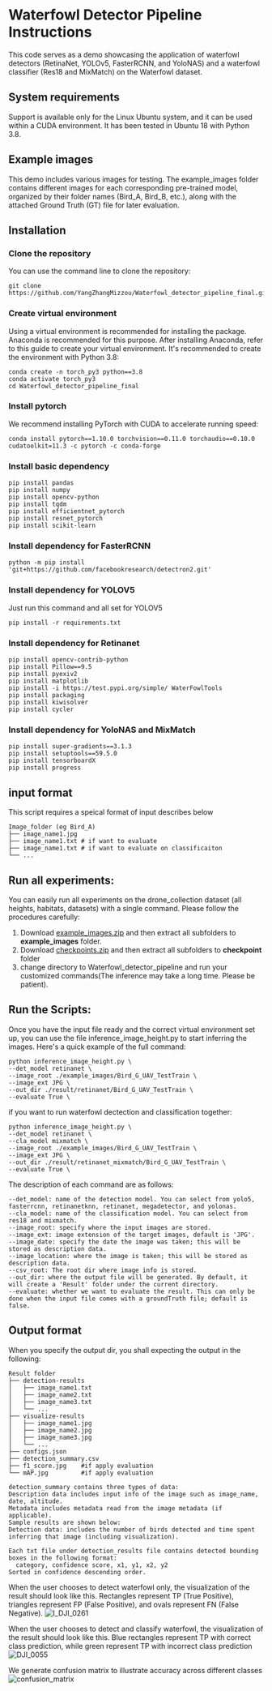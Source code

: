 # Waterfowl Detector Pipeline Instructions

This code serves as a demo showcasing the application of waterfowl detectors (RetinaNet, YOLOv5, FasterRCNN, and YoloNAS) and a waterfowl classifier (Res18 and MixMatch) on the Waterfowl dataset.

## System requirements
Support is available only for the Linux Ubuntu system, and it can be used within a CUDA environment. It has been tested in Ubuntu 18 with Python 3.8.

## Example images

This demo includes various images for testing. The example_images folder contains different images for each corresponding pre-trained model, organized by their folder names (Bird_A, Bird_B, etc.), along with the attached Ground Truth (GT) file for later evaluation.

## Installation

### Clone the repository
You can use the command line to clone the repository:
```
git clone https://github.com/YangZhangMizzou/Waterfowl_detector_pipeline_final.git
```

### Create virtual environment
Using a virtual environment is recommended for installing the package. Anaconda is recommended for this purpose. After installing Anaconda, refer to this guide to create your virtual environment. It's recommended to create the environment with Python 3.8:

```
conda create -n torch_py3 python==3.8
conda activate torch_py3
cd Waterfowl_detector_pipeline_final
```

### Install pytorch

We recommend installing PyTorch with CUDA to accelerate running speed:
```
conda install pytorch==1.10.0 torchvision==0.11.0 torchaudio==0.10.0 cudatoolkit=11.3 -c pytorch -c conda-forge
```
### Install basic dependency

```
pip install pandas
pip install numpy
pip install opencv-python
pip install tqdm
pip install efficientnet_pytorch
pip install resnet_pytorch
pip install scikit-learn
```

### Install dependency for FasterRCNN

```
python -m pip install 'git+https://github.com/facebookresearch/detectron2.git'
```

### Install dependency for YOLOV5

Just run this command and all set for YOLOV5
```
pip install -r requirements.txt
```

### Install dependency for Retinanet

```
pip install opencv-contrib-python
pip install Pillow==9.5
pip install pyexiv2
pip install matplotlib
pip install -i https://test.pypi.org/simple/ WaterFowlTools
pip install packaging
pip install kiwisolver
pip install cycler
```


### Install dependency for YoloNAS and MixMatch

```
pip install super-gradients==3.1.3
pip install setuptools==59.5.0
pip install tensorboardX
pip install progress
```

## input format
This script requires a speical format of input describes below
```
Image_folder (eg Bird_A)
├── image_name1.jpg
├── image_name1.txt # if want to evaluate
├── image_name1.txt # if want to evaluate on classificaiton
└── ...
```
## Run all experiments:
You can easily run all experiments on the drone_collection dataset (all heights, habitats, datasets) with a single command. Please follow the procedures carefully:

1. Download [example_images.zip](https://drive.google.com/file/d/1nwzvAKL_fBVeFviAeDub3tpSmx-p_3ME/view?usp=share_link) and then extract all subfolders to **example_images** folder. 
2. Download [checkpoints.zip](https://drive.google.com/file/d/1gCochdduiTb7sxrAkGTR-DS_YZTEmbLi/view?usp=drive_link) and then extract all subfolders to **checkpoint** folder 
3. change directory to Waterfowl_detector_pipeline and run your customized commands(The inference may take a long time. Please be patient).

## Run the Scripts:
Once you have the input file ready and the correct virtual environment set up, you can use the file inference_image_height.py to start inferring the images. Here's a quick example of the full command:

```
python inference_image_height.py \
--det_model retinanet \
--image_root ./example_images/Bird_G_UAV_TestTrain \
--image_ext JPG \
--out_dir ./result/retinanet/Bird_G_UAV_TestTrain \
--evaluate True \
```

if you want to run waterfowl dectection and classification together:

```
python inference_image_height.py \
--det_model retinanet \
--cla_model mixmatch \
--image_root ./example_images/Bird_G_UAV_TestTrain \
--image_ext JPG \
--out_dir ./result/retinanet_mixmatch/Bird_G_UAV_TestTrain \
--evaluate True \
```

The description of each command are as follows:
```
--det_model: name of the detection model. You can select from yolo5, fasterrcnn, retinanetknn, retinanet, megadetector, and yolonas.
--cla_model: name of the classification model. You can select from res18 and mixmatch.
--image_root: specify where the input images are stored.
--image_ext: image extension of the target images, default is 'JPG'.
--image_date: specify the date the image was taken; this will be stored as description data.
--image_location: where the image is taken; this will be stored as description data.
--csv_root: The root dir where image info is stored.
--out_dir: where the output file will be generated. By default, it will create a 'Result' folder under the current directory.
--evaluate: whether we want to evaluate the result. This can only be done when the input file comes with a groundTruth file; default is false.
```
## Output format
When you specify the output dir, you shall expecting the output in the following:
```
Result folder 
├── detection-results
│   ├── image_name1.txt
│   ├── image_name2.txt
│   ├── image_name3.txt
│   └── ...
├── visualize-results
│   ├── image_name1.jpg
│   ├── image_name2.jpg
│   ├── image_name3.jpg
│   └── ...
├── configs.json
├── detection_summary.csv
├── f1_score.jpg    #if apply evaluation
└── mAP.jpg         #if apply evaluation

detection_summary contains three types of data:
Description data includes input info of the image such as image_name, date, altitude.
Metadata includes metadata read from the image metadata (if applicable).
Sample results are shown below:
Detection data: includes the number of birds detected and time spent inferring that image (including visualization).

Each txt file under detection_results file contains detected bounding boxes in the following format:
  category, confidence score, x1, y1, x2, y2
Sorted in confidence descending order.
```
When the user chooses to detect waterfowl only, the visualization of the result should look like this. Rectangles represent TP (True Positive), triangles represent FP (False Positive), and ovals represent FN (False Negative).
![I_DJI_0261](https://github.com/YangZhangMizzou/Waterfowl_detector_pipeline_final/assets/47132186/65b4ada5-ddce-483b-814e-e7c0d4473ffe)

When the user chooses to detect and classify waterfowl, the visualization of the result should look like this. Blue rectangles represent TP with correct class prediction, while green represent TP with incorrect class prediction
![DJI_0055](https://github.com/YangZhangMizzou/Waterfowl_detector_pipeline_final/assets/47132186/c5d5778b-369b-4071-a3e3-a6c41ff36cdb)

We generate confusion matrix to illustrate accuracy across different classes
![confusion_matrix](https://github.com/YangZhangMizzou/Waterfowl_detector_pipeline_final/assets/47132186/c68eab59-9c74-4a9a-b641-736cee1aed25)





